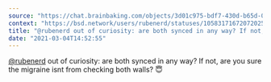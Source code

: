 ```yaml
---
source: "https://chat.brainbaking.com/objects/3d01c975-bdf7-430d-b65d-069362a937bf"
context: "https://bsd.network/users/rubenerd/statuses/105831716720720259"
title: "@rubenerd out of curiosity: are both synced in any way? If not, are you sure the migraine isnt fr..."
date: "2021-03-04T14:52:55"
---
```


<span class="h-card"><a class="u-url mention" data-user="A4fIbZoZ0HNJPHV4Vs" href="https://bsd.network/@rubenerd" rel="ugc">@<span>rubenerd</span></a></span> out of curiosity: are both synced in any way? If not, are you sure the migraine isnt from checking both walls? 😇
  